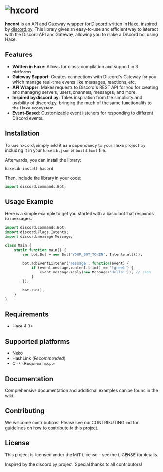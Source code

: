 # ![hxcord](https://github.com/tposejank/hxcord/blob/755ee15c3eff8907a2bc6a4a1136e53fc3ac8219/assets/hxcord_full.png?raw=true)

**hxcord** is an API and Gateway wrapper for [Discord](https://discord.com/) written in Haxe, inspired by [discord.py](https://github.com/Rapptz/discord.py). This library gives an easy-to-use and efficient way to interact with the Discord API and Gateway, allowing you to make a Discord bot using Haxe.

## Features

- **Written in Haxe**: Allows for cross-compilation and support in 3 platforms.
- **Gateway Support**: Creates connections with Discord's Gateway for you which manage real-time events like messages, reactions, etc.
- **API Wrapper**: Makes requests to Discord's REST API for you for creating and managing servers, users, channels, messages, and more.
- **Inspired by discord.py**: Takes inspiration from the simplicity and usability of discord.py, bringing the much of the same functionality to the Haxe ecosystem.
- **Event-Based**: Customizable event listeners for responding to different Discord events.

## Installation

To use hxcord, simply add it as a dependency to your Haxe project by including it in your `haxelib.json` or `build.hxml` file.

Afterwards, you can install the library:
```hxml
haxelib install hxcord
```

Then, include the library in your code:

```haxe
import discord.commands.Bot;
```

## Usage Example
Here is a simple example to get you started with a basic bot that responds to messages:

```haxe
import discord.commands.Bot;
import discord.Flags.Intents;
import discord.message.Message;

class Main {
    static function main() {
        var bot:Bot = new Bot("YOUR_BOT_TOKEN", Intents.all());

        bot.addEventListener('message', function(event) {
            if (event.message.content.trim() == '!greet') {
                event.message.reply(new Message('Hello!')); // soon
            }
        });

        bot.run();
    }
}
```

## Requirements
- Haxe 4.3+

## Supported platforms
- Neko
- HashLink (*Recommended*)
- C++ (Requires `hxcpp`)

## Documentation
Comprehensive documentation and additional examples can be found in the wiki.

## Contributing
We welcome contributions! Please see our CONTRIBUTING.md for guidelines on how to contribute to this project.

## License
This project is licensed under the MIT License - see the LICENSE for details.

Inspired by the discord.py project. Special thanks to all contributors!
